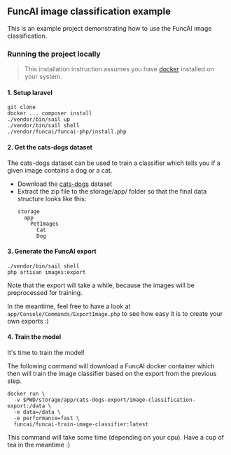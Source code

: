 ## FuncAI image classification example

This is an example project demonstrating how to use the FuncAI image classification.

### Running the project locally

 > This installation instruction assumes you have [docker](https://docs.docker.com/get-docker/) installed on your system. 

#### 1. Setup laravel

```
git clone
docker ... composer install
./vendor/bin/sail up
./vendor/bin/sail shell
./vendor/funcai/funcai-php/install.php
```

#### 2. Get the cats-dogs dataset
The cats-dogs dataset can be used to train a classifier which tells you if a given image contains a dog or a cat.

 - Download the [cats-dogs](https://www.microsoft.com/en-us/download/details.aspx?id=54765) dataset
 - Extract the zip file to the storage/app/ folder so that the final data structure looks like this:
   ```
   storage
     app
       PetImages
         Cat
         Dog
   ```

#### 3. Generate the FuncAI export
```
./vendor/bin/sail shell
php artisan images:export
```
Note that the export will take a while, because the images will be preprocessed for training.

In the meantime, feel free to have a look at `app/Console/Commands/ExportImage.php` to see how easy it is to create your own exports :)

#### 4. Train the model
It's time to train the model!

The following command will download a FuncAI docker container which then will train the image classifier based on the export from the previous step. 
```
docker run \
  -v $PWD/storage/app/cats-dogs-export/image-classification-export:/data \
  -e data=/data \
  -e performance=fast \
  funcai/funcai-train-image-classifier:latest
```
This command will take some time (depending on your cpu). Have a cup of tea in the meantime :)
